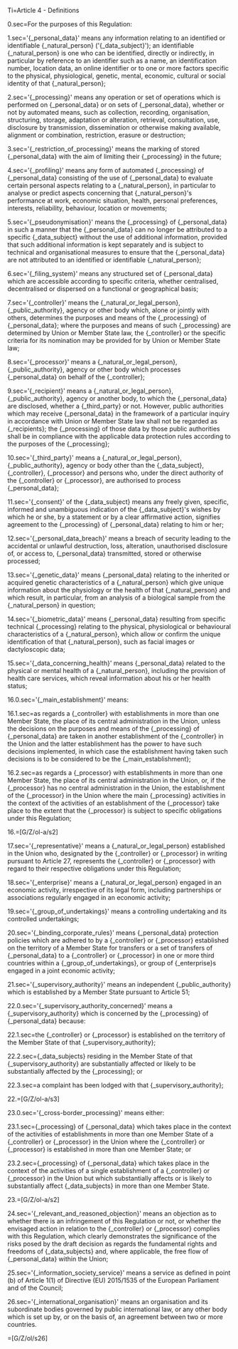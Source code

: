 Ti=Article 4 - Definitions

0.sec=For the purposes of this Regulation:

1.sec='{_personal_data}' means any information relating to an identified or identifiable {_natural_person} ('{_data_subject}'); an identifiable {_natural_person} is one who can be identified, directly or indirectly, in particular by reference to an identifier such as a name, an identification number, location data, an online identifier or to one or more factors specific to the physical, physiological, genetic, mental, economic, cultural or social identity of that {_natural_person};

2.sec='{_processing}' means any operation or set of operations which is performed on {_personal_data} or on sets of {_personal_data}, whether or not by automated means, such as collection, recording, organisation, structuring, storage, adaptation or alteration, retrieval, consultation, use, disclosure by transmission, dissemination or otherwise making available, alignment or combination, restriction, erasure or destruction;

3.sec='{_restriction_of_processing}' means the marking of stored {_personal_data} with the aim of limiting their {_processing} in the future;

4.sec='{_profiling}' means any form of automated {_processing} of {_personal_data} consisting of the use of {_personal_data} to evaluate certain personal aspects relating to a {_natural_person}, in particular to analyse or predict aspects concerning that {_natural_person}'s performance at work, economic situation, health, personal preferences, interests, reliability, behaviour, location or movements;

5.sec='{_pseudonymisation}' means the {_processing} of {_personal_data} in such a manner that the {_personal_data} can no longer be attributed to a specific {_data_subject} without the use of additional information, provided that such additional information is kept separately and is subject to technical and organisational measures to ensure that the {_personal_data} are not attributed to an identified or identifiable {_natural_person};

6.sec='{_filing_system}' means any structured set of {_personal_data} which are accessible according to specific criteria, whether centralised, decentralised or dispersed on a functional or geographical basis;

7.sec='{_controller}' means the {_natural_or_legal_person}, {_public_authority}, agency or other body which, alone or jointly with others, determines the purposes and means of the {_processing} of {_personal_data}; where the purposes and means of such {_processing} are determined by Union or Member State law, the {_controller} or the specific criteria for its nomination may be provided for by Union or Member State law;

8.sec='{_processor}' means a {_natural_or_legal_person}, {_public_authority}, agency or other body which processes {_personal_data} on behalf of the {_controller};

9.sec='{_recipient}' means a {_natural_or_legal_person}, {_public_authority}, agency or another body, to which the {_personal_data} are disclosed, whether a {_third_party} or not. However, public authorities which may receive {_personal_data} in the framework of a particular inquiry in accordance with Union or Member State law shall not be regarded as {_recipients}; the {_processing} of those data by those public authorities shall be in compliance with the applicable data protection rules according to the purposes of the {_processing};

10.sec='{_third_party}' means a {_natural_or_legal_person}, {_public_authority}, agency or body other than the {_data_subject}, {_controller}, {_processor} and persons who, under the direct authority of the {_controller} or {_processor}, are authorised to process {_personal_data};

11.sec='{_consent}' of the {_data_subject} means any freely given, specific, informed and unambiguous indication of the {_data_subject}'s wishes by which he or she, by a statement or by a clear affirmative action, signifies agreement to the {_processing} of {_personal_data} relating to him or her;

12.sec='{_personal_data_breach}' means a breach of security leading to the accidental or unlawful destruction, loss, alteration, unauthorised disclosure of, or access to, {_personal_data} transmitted, stored or otherwise processed;

13.sec='{_genetic_data}' means {_personal_data} relating to the inherited or acquired genetic characteristics of a {_natural_person} which give unique information about the physiology or the health of that {_natural_person} and which result, in particular, from an analysis of a biological sample from the {_natural_person} in question;

14.sec='{_biometric_data}' means {_personal_data} resulting from specific technical {_processing} relating to the physical, physiological or behavioural characteristics of a {_natural_person}, which allow or confirm the unique identification of that {_natural_person}, such as facial images or dactyloscopic data;

15.sec='{_data_concerning_health}' means {_personal_data} related to the physical or mental health of a {_natural_person}, including the provision of health care services, which reveal information about his or her health status;

16.0.sec='{_main_establishment}' means:

16.1.sec=as regards a {_controller} with establishments in more than one Member State, the place of its central administration in the Union, unless the decisions on the purposes and means of the {_processing} of {_personal_data} are taken in another establishment of the {_controller} in the Union and the latter establishment has the power to have such decisions implemented, in which case the establishment having taken such decisions is to be considered to be the {_main_establishment};

16.2.sec=as regards a {_processor} with establishments in more than one Member State, the place of its central administration in the Union, or, if the {_processor} has no central administration in the Union, the establishment of the {_processor} in the Union where the main {_processing} activities in the context of the activities of an establishment of the {_processor} take place to the extent that the {_processor} is subject to specific obligations under this Regulation;

16.=[G/Z/ol-a/s2]

17.sec='{_representative}' means a {_natural_or_legal_person} established in the Union who, designated by the {_controller} or {_processor} in writing pursuant to Article 27, represents the {_controller} or {_processor} with regard to their respective obligations under this Regulation;

18.sec='{_enterprise}' means a {_natural_or_legal_person} engaged in an economic activity, irrespective of its legal form, including partnerships or associations regularly engaged in an economic activity;

19.sec='{_group_of_undertakings}' means a controlling undertaking and its controlled undertakings;

20.sec='{_binding_corporate_rules}' means {_personal_data} protection policies which are adhered to by a {_controller} or {_processor} established on the territory of a Member State for transfers or a set of transfers of {_personal_data} to a {_controller} or {_processor} in one or more third countries within a {_group_of_undertakings}, or group of {_enterprise}s engaged in a joint economic activity;

21.sec='{_supervisory_authority}' means an independent {_public_authority} which is established by a Member State pursuant to Article 51;

22.0.sec='{_supervisory_authority_concerned}' means a {_supervisory_authority} which is concerned by the {_processing} of {_personal_data} because:

22.1.sec=the {_controller} or {_processor} is established on the territory of the Member State of that {_supervisory_authority};

22.2.sec={_data_subjects} residing in the Member State of that {_supervisory_authority} are substantially affected or likely to be substantially affected by the {_processing}; or

22.3.sec=a complaint has been lodged with that {_supervisory_authority};

22.=[G/Z/ol-a/s3]

23.0.sec='{_cross-border_processing}' means either:

23.1.sec={_processing} of {_personal_data} which takes place in the context of the activities of establishments in more than one Member State of a {_controller} or {_processor} in the Union where the {_controller} or {_processor} is established in more than one Member State; or

23.2.sec={_processing} of {_personal_data} which takes place in the context of the activities of a single establishment of a {_controller} or {_processor} in the Union but which substantially affects or is likely to substantially affect {_data_subjects} in more than one Member State.

23.=[G/Z/ol-a/s2]

24.sec='{_relevant_and_reasoned_objection}' means an objection as to whether there is an infringement of this Regulation or not, or whether the envisaged action in relation to the {_controller} or {_processor} complies with this Regulation, which clearly demonstrates the significance of the risks posed by the draft decision as regards the fundamental rights and freedoms of {_data_subjects} and, where applicable, the free flow of {_personal_data} within the Union;

25.sec='{_information_society_service}' means a service as defined in point (b) of Article 1(1) of Directive (EU) 2015/1535 of the European Parliament and of the Council;

26.sec='{_international_organisation}' means an organisation and its subordinate bodies governed by public international law, or any other body which is set up by, or on the basis of, an agreement between two or more countries.

=[G/Z/ol/s26]
